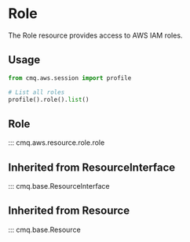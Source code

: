 # Role

The Role resource provides access to AWS IAM roles.

## Usage

```python
from cmq.aws.session import profile

# List all roles
profile().role().list()
```

## Role
::: cmq.aws.resource.role.role

## Inherited from ResourceInterface
::: cmq.base.ResourceInterface
## Inherited from Resource
::: cmq.base.Resource